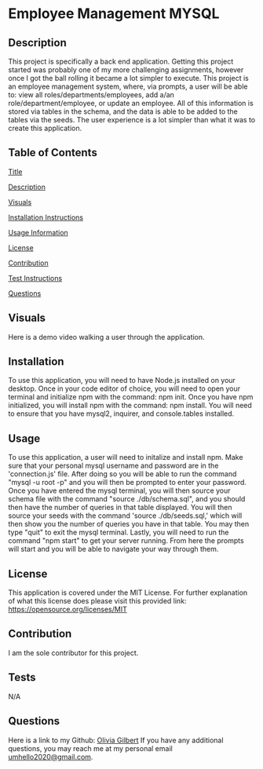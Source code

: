 # Employee Management MYSQL

## Description
    
This project is specifically a back end application. Getting this project started was probably one of my more challenging assignments, however once I got the ball rolling it became a lot simpler to execute. This project is an employee management system, where, via prompts, a user will be able to: view all roles/departments/employees, add a/an role/department/employee, or update an employee. All of this information is stored via tables in the schema, and the data is able to be added to the tables via the seeds. The user experience is a lot simpler than what it was to create this application.
    
## Table of Contents
[Title](#-employee-managment-mysql)

[Description](##-description)

[Visuals](##-visuals)
  
[Installation Instructions](##-installation)

[Usage Information](##-usage)

[License](##-license)

[Contribution](##-contribution)

[Test Instructions](##-tests)

[Questions](##-questions)

## Visuals

Here is a demo video walking a user through the application.
    
## Installation
    
To use this application, you will need to have Node.js installed on your desktop. Once in your code editor of choice, you will need to open your terminal and initialize npm with the command: npm init. Once you have npm initialized, you will install npm with the command: npm install. You will need to ensure that you have mysql2, inquirer, and console.tables installed.
            
## Usage
    
To use this application, a user will need to initalize and install npm. Make sure that your personal mysql username and password are in the 'connection.js' file. After doing so you will be able to run the command "mysql -u root -p" and you will then be prompted to enter your password. Once you have entered the mysql terminal, you will then source your schema file with the command "source ./db/schema.sql", and you should then have the number of queries in that table displayed. You will then source your seeds with the command 'source ./db/seeds.sql,' which will then show you the number of queries you have in that table. You may then type "quit" to exit the mysql terminal. Lastly, you will need to run the command "npm start" to get your server running. From here the prompts will start and you will be able to navigate your way through them. 
    
## License 

This application is covered under the MIT License. For further explanation of what this license does please visit this provided link:  https://opensource.org/licenses/MIT
    
## Contribution
    
I am the sole contributor for this project.
  
## Tests
  
N/A
  
## Questions

Here is a link to my Github: [Olivia Gilbert](https://github.com/umhello2020)
If you have any additional questions, you may reach me at my personal email umhello2020@gmail.com.

